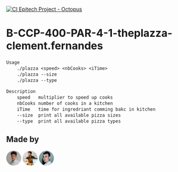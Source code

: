 [![CI Epitech Project - Octopus](https://github.com/MyEpitech/B-CCP-400-PAR-4-1-theplazza-clement.fernandes/actions/workflows/main.yml/badge.svg?branch=master)](https://github.com/MyEpitech/B-CCP-400-PAR-4-1-theplazza-clement.fernandes/actions/workflows/main.yml)

# B-CCP-400-PAR-4-1-theplazza-clement.fernandes

```
Usage
    ./plazza <speed> <nbCooks> <iTime>
    ./plazza --size
    ./plazza --type
```

```
Description
    speed   multiplier to speed up cooks
    nbCooks number of cooks in a kitchen
    iTime   time for ingredriant comming bakc in kitchen
    --size  print all available pizza sizes
    --type  print all available pizza types
```

## Made by
<a href="https://github.com/Clement-Fernandes" target="_blank"><img src=".assets/clement-profile.png" width="40"></a>
<a href="https://github.com/psYshiX-07" target="_blank"><img src=".assets/maxime-profile.png" width="40"></a>
<a href="https://github.com/Darkuore" target="_blank"><img src=".assets/gurvan-profile.png" width="40"></a>